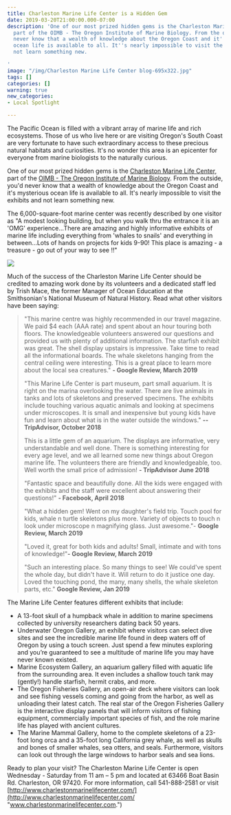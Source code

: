 ```yaml
---
title: Charleston Marine Life Center is a Hidden Gem
date: 2019-03-20T21:00:00.000-07:00
description: 'One of our most prized hidden gems is the Charleston Marine Life Center,
  part of the OIMB - The Oregon Institute of Marine Biology. From the outside, you''d
  never know that a wealth of knowledge about the Oregon Coast and it''s mysterious
  ocean life is available to all. It''s nearly impossible to visit the exhibits and
  not learn something new.

'
image: "/img/Charleston Marine Life Center blog-695x322.jpg"
tags: []
categories: []
warning: true
new_categories:
- Local Spotlight

---
```

The Pacific Ocean is filled with a vibrant array of marine life and rich ecosystems. Those of us who live here or are visiting Oregon's South Coast are very fortunate to have such extraordinary access to these precious natural habitats and curiosities. It's no wonder this area is an epicenter for everyone from marine biologists to the naturally curious.

One of our most prized hidden gems is the [Charleston Marine Life Center,](http://www.charlestonmarinelifecenter.com/) part of the [OIMB - The Oregon Institute of Marine Biology](https://oimb.uoregon.edu/). From the outside, you'd never know that a wealth of knowledge about the Oregon Coast and it's mysterious ocean life is available to all. It's nearly impossible to visit the exhibits and not learn something new.

The 6,000-square-foot marine center was recently described by one visitor as "A modest looking building, but when you walk thru the entrance it is an 'OMG' experience...There are amazing and highly informative exhibits of marine life including everything from 'whales to snails' and everything in between...Lots of hands on projects for kids 9-90! This place is amazing - a treasure - go out of your way to see !!"

![](/img/CharlestonMarineLifeCenterblog-695x322.jpg)

Much of the success of the Charleston Marine Life Center should be credited to amazing work done by its volunteers and a dedicated staff led by Trish Mace, the former Manager of Ocean Education at the Smithsonian's National Museum of Natural History. Read what other visitors have been saying:

> "This marine centre was highly recommended in our travel magazine. We paid $4 each (AAA rate) and spent about an hour touring both floors. The knowledgeable volunteers answered our questions and provided us with plenty of additional information. The starfish exhibit was great. The shell display upstairs is impressive. Take time to read all the informational boards. The whale skeletons hanging from the central ceiling were interesting. This is a great place to learn more about the local sea creatures." **- Google Review, March 2019**
>
> "This Marine Life Center is part museum, part small aquarium. It is right on the marina overlooking the water. There are live animals in tanks and lots of skeletons and preserved specimens. The exhibits include touching various aquatic animals and looking at specimens under microscopes. It is small and inexpensive but young kids have fun and learn about what is in the water outside the windows." **--TripAdvisor, October 2018**
>
> This is a little gem of an aquarium. The displays are informative, very understandable and well done. There is something interesting for every age level, and we all learned some new things about Oregon marine life. The volunteers there are friendly and knowledgeable, too. Well worth the small price of admission! **- TripAdvisor June 2018**
>
> "Fantastic space and beautifully done. All the kids were engaged with the exhibits and the staff were excellent about answering their questions!" **- Facebook, April 2018**
>
> "What a hidden gem! Went on my daughter's field trip. Touch pool for kids, whale n turtle skeletons plus more. Variety of objects to touch n look under microscope n magnifying glass. Just awesome."- **Google Review, March 2019**
>
> "Loved it, great for both kids and adults! Small, intimate and with tons of knowledge!"**- Google Review, March 2019**
>
> "Such an interesting place. So many things to see! We could've spent the whole day, but didn't have it. Will return to do it justice one day. Loved the touching pond, the many, many shells, the whale skeleton parts, etc." **Google Review, Jan 2019**

The Marine Life Center features different exhibits that include:

* A 13-foot skull of a humpback whale in addition to marine specimens collected by university researchers dating back 50 years.
* Underwater Oregon Gallery, an exhibit where visitors can select dive sites and see the incredible marine life found in deep waters off of Oregon by using a touch screen. Just spend a few minutes exploring and you’re guaranteed to see a multitude of marine life you may have never known existed.
* Marine Ecosystem Gallery, an aquarium gallery filled with aquatic life from the surrounding area. It even includes a shallow touch tank may (gently!) handle starfish, hermit crabs, and more.
* The Oregon Fisheries Gallery, an open-air deck where visitors can look and see fishing vessels coming and going from the harbor, as well as unloading their latest catch. The real star of the Oregon Fisheries Gallery is the interactive display panels that will inform visitors of fishing equipment, commercially important species of fish, and the role marine life has played with ancient cultures.
* The Marine Mammal Gallery, home to the complete skeletons of a 23-foot long orca and a 35-foot long California grey whale, as well as skulls and bones of smaller whales, sea otters, and seals. Furthermore, visitors can look out through the large windows to harbor seals and sea lions.

Ready to plan your visit? The Charleston Marine Life Center is open Wednesday - Saturday from 11 am – 5 pm and located at 63466 Boat Basin Rd. Charleston, OR 97420. For more information, call 541-888-2581 or visit [http://www.charlestonmarinelifecenter.com/](http://www.charlestonmarinelifecenter.com/ "www.charlestonmarinelifecenter.com.")